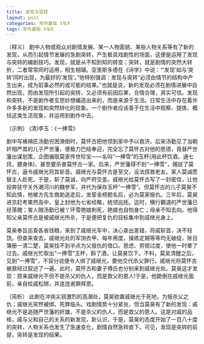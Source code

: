 ```yaml
---
title: 发现与突转
layout: post
categories: 写作基础 X与X
tags: 写作基础 X与X
---
```


〔释义〕 剧中人物或观众对剧情发展、某一人物面貌、某些人物关系等有了新的发现，从而引起情节发展的急剧突转，产生极具戏剧性的场面，这便是运用了发现与突转的编剧技巧。发现，就是从不知到知的转变；突转，就是剧情的突然大转折，二者常常同时运用，相生相辅。亚里斯多德在《诗学》中说：“‘发现’如与‘突转’同时出现，为最好的‘发现’。”他特别强调：发现与突转“必须由情节的结构中产生出来，成为前事必然的或可能的结果。”也就是说，新的发现必须在剧情进展中自然出现，而由发现所引起的突转，又必须有前因后果，合情合理，真实可信。发现和突转，不是剧作者玄思妙想编造出来的，而是来源于生活。日常生活中存在着许许多多新的发现和突然转化的现象。一个剧作者应该善于在生活中观察、提炼、概括这类生活现象，并运用到剧作中去。

〔示例〕 (清)李玉：《一捧雪》

剧中写裱褙匠汤勤穷困潦倒时，莫怀古把他领到家中予以救济。后来汤勤见了当朝奸相严嵩的儿子严世藩，便极力巴结奉迎，完全忘了莫怀古对他的恩德，竟替严世藩出谋划策，企图骗取莫家传世珍宝——名叫“一捧雪”的玉杯(用此杯饮酒，通七窍，健身体)，甚至要杀害莫怀古一家。后来，严世藩得不到“一捧雪”，捕捉了莫怀古，逼令戚继光将其斩首。戚继光与莫怀古是至交，设法搭救老友。家人莫诚愿替主人赴死。于是，斩了莫诚，向严府交差。戚继光给莫怀古写了一封密信，让他投奔驻守关外潮河川的魏参军，并代为保存玉杯“一捧雪”。但莫怀古的儿子莫昊不知此情，他被方先生救助逃走后，发誓金榜题名后，必为莫家报仇。三年后，莫昊进京赶考果然高中，皇上封他为七省经略，统领巡抚。这时，横行霸道的严世藩已经落魄；害人贼汤勤已被丫环雪艳娘刺死，艳娘也自刎身亡；母亲不知去向。他得知父亲莫怀古是被戚继光所杀，于是便把复仇的目标集中到戚继光身上。

莫昊奉旨巡查各省钱粮，来到了戚继光军中，决心查出差错，将戚斩首，决不轻饶。但查来查去，戚继光处的军饷衣甲、每年用度，操练定期等等均无破绽，账目簿册一清二楚，莫昊找不到半点为父报仇的借口。思虑、劳顿过度，使他一时晕了过去。戚继光忙取出“一捧雪”玉杯，斟了酒，让莫昊饮下。不料，莫吴清醒之后，见到“一捧雪”，不容分说便令人绑了戚继光，要他交代杀父罪行。戚继光将莫怀古被救经过叙述了一遍。此时，莫怀古和妻子傅氏也分别来到戚继光处。莫昊这才发现：原来戚继光不但不是杀父的仇人，而是救父的恩人!于是，他跪倒在戚继光面前，亲自给戚松绑，并连连谢罪拜恩。

〔简析〕 此剧在冲突尖锐激烈的高潮处，莫昊欲置戚继光于死地，为报杀父之仇；戚继光突然被绑，死罪临头。戏剧情势十分紧张，但当莫昊有了新的发现：戚继光不是追随严世藩的奸雄，不是杀父的仇人，而是救父的恩人。这是对戚的品格，戚与父和自己的关系的新发现，新认识，于是，莫昊的态度开始了一百八十度的突转，人物关系也发生了急速变化，剧情自然急转直下。可见，发现是突转的前提，突转是发现的结果。 